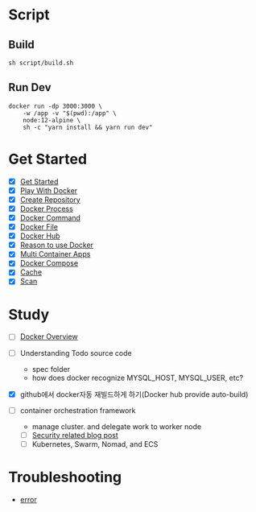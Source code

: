 # Script

## Build
```
sh script/build.sh
```

## Run Dev
```shell
docker run -dp 3000:3000 \
    -w /app -v "$(pwd):/app" \
    node:12-alpine \
    sh -c "yarn install && yarn run dev"
```

# Get Started
- [x] [Get Started](https://github.com/docker/getting-started)
- [x] [Play With Docker](https://labs.play-with-docker.com/)
- [x] [Create Repository](study/create-repository.md)
- [x] [Docker Process](study/docker-process.md)
- [x] [Docker Command](study/docker-command.md)
- [x] [Docker File](study/dockerfile.md)
- [x] [Docker Hub](study/dockerhub.md)
- [x] [Reason to use Docker](study/reason-to-use-docker.md)
- [x] [Multi Container Apps](study/multi-container.md)
- [x] [Docker Compose](study/compose.md)
- [x] [Cache](study/cache.md)
- [x] [Scan](study/scan.md)

# Study
- [ ] [Docker Overview](https://docs.docker.com/get-started/overview/)
- [ ] Understanding Todo source code
  - spec folder
  - how does docker recognize MYSQL_HOST, MYSQL_USER, etc?
    
- [x] github에서 docker자동 재빌드하게 하기(Docker hub provide auto-build)
- [ ] container orchestration framework
  - manage cluster. and delegate work to worker node
  - [ ] [Security related blog post](https://diogomonica.com/2017/03/27/why-you-shouldnt-use-env-variables-for-secret-data/)
  - [ ] Kubernetes, Swarm, Nomad, and ECS
  
# Troubleshooting
- [error](study/error.md)